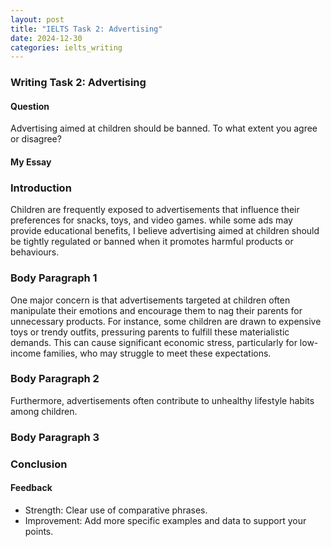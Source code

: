 ```yaml
---
layout: post
title: "IELTS Task 2: Advertising"
date: 2024-12-30
categories: ielts_writing
---
```


### Writing Task 2: Advertising

#### Question
Advertising aimed at children should be banned. To what extent you agree or disagree?

#### My Essay

### Introduction
Children are frequently exposed to advertisements that influence their preferences for snacks, toys, and video games. while some ads may provide educational benefits, I believe advertising aimed at children should be tightly regulated or banned when it promotes harmful products or behaviours.

### Body Paragraph 1
One major concern is that advertisements targeted at children often manipulate their emotions and encourage them to nag their parents for unnecessary products. For instance, some children are drawn to expensive toys or trendy outfits, pressuring parents to fulfill these materialistic demands. This can cause significant economic stress, particularly for low-income families, who may struggle to meet these expectations.

### Body Paragraph 2
Furthermore, advertisements often contribute to unhealthy lifestyle habits among children. 
### Body Paragraph 3

### Conclusion






#### Feedback
- Strength: Clear use of comparative phrases.
- Improvement: Add more specific examples and data to support your points.
